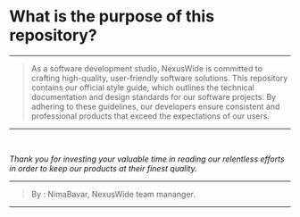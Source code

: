 # What is the purpose of this repository?
---

> As a software development studio, NexusWide is committed to crafting high-quality, user-friendly software solutions. This repository contains our official style guide, which outlines the technical 
> documentation and design standards for our software projects. By adhering to these guidelines, our developers ensure consistent and professional products that exceed the expectations of our users.

---


<br>


*Thank you for investing your valuable time in reading our relentless efforts in order to keep our products at their finest quality.*

---

> By : NimaBavar, NexusWide team mananger.

----
